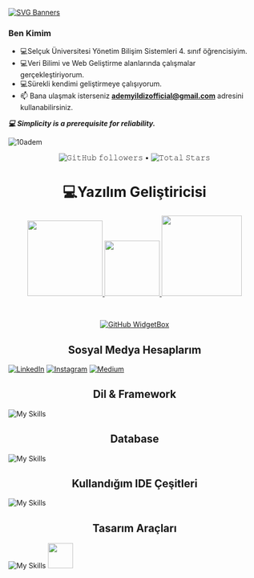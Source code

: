 [![SVG Banners](https://svg-banners.vercel.app/api?type=origin&text1=Merhaba%20👋%20Ben%20Adem%20Yıldız&width=1200&height=300)](https://github.com/Akshay090/svg-banners)
<br/>

### Ben Kimim
- :computer:Selçuk Üniversitesi Yönetim Bilişim Sistemleri 4. sınıf öğrencisiyim.
- :computer:Veri Bilimi ve Web Geliştirme alanlarında çalışmalar gerçekleştiriyorum.
- :computer:Sürekli kendimi geliştirmeye çalışıyorum. 
- 📫 Bana ulaşmak isterseniz **ademyildizofficial@gmail.com** adresini kullanabilirsiniz. 

***:computer:	Simplicity is a prerequisite for reliability.***
<br>

<p align="left"> <img src="https://komarev.com/ghpvc/?username=10adem&label=Profile%20views&color=0e75b6&style=flat" alt="10adem" /> </p>

<p align="center">
  <img alt="𝙶𝚒𝚝𝙷𝚞𝚋 𝚏𝚘𝚕𝚕𝚘𝚠𝚎𝚛𝚜" src="https://img.shields.io/github/followers/10adem?label=Followers&style=social"> •   
  <img src="https://img.shields.io/github/stars/10adem?label=Stars" alt="𝚃𝚘𝚝𝚊𝚕 𝚂𝚝𝚊𝚛𝚜">
</p>

<div>
<h1 align="center"> 💻Yazılım Geliştiricisi</h1>
<p align="center">
<a href="https://github.com/10adem">
  <img height="150em" src="https://github-readme-stats.vercel.app/api?username=10adem&show_icons=true&theme=react&include_all_commits=true&count_private=true"/> 
  <img height="110em" src="https://user-images.githubusercontent.com/74311713/129813126-5c620ff2-cc3b-47a2-b419-974708ceb5fe.png"/>
  <img height="160em" src="https://github-readme-stats.vercel.app/api/top-langs/?username=10adem&layout=compact&langs_count=16&theme=react"/>
 </div>
</p>
<br>

<div align = "center">
 
[![GitHub WidgetBox](https://github-widgetbox.vercel.app/api/profile?username=10adem&data=followers,repositories,stars,commits&theme=nautilus)](https://github.com/Jurredr/github-widgetbox)
 
</div>




 <h2 align="center">Sosyal Medya Hesaplarım </h2>

[![LinkedIn](https://img.shields.io/badge/linkedin-%230077B5.svg?style=for-the-badge&logo=linkedin&logoColor=white)](https://www.linkedin.com/in/ademyildiz10/)
[![Instagram](https://img.shields.io/badge/Instagram-%23E4405F.svg?style=for-the-badge&logo=Instagram&logoColor=white)](https://instagram.com/adeem.py)
[![Medium](https://img.shields.io/badge/Medium-12100E?style=for-the-badge&logo=medium&logoColor=white)](https://medium.com/@ademyildiz10)


<h2 align="center">Dil & Framework</h2>

![My Skills](https://skillicons.dev/icons?i=py,cs,js,dotnet,html,css,bootstrap)


<h2 align="center">Database</h2>

![My Skills](https://skillicons.dev/icons?i=mysql)

<h2 align="center">Kullandığım IDE Çeşitleri</h2>

![My Skills](https://skillicons.dev/icons?i=vscode,visualstudio,androidstudio)

<h2 align="center">Tasarım Araçları</h2>

![My Skills](https://skillicons.dev/icons?i=figma)
<img src="https://logos-world.net/wp-content/uploads/2021/11/Canva-New-Logo.png" height=50>
